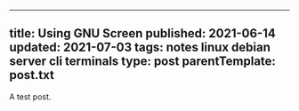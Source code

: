 ----
title: Using GNU Screen
published: 2021-06-14
updated: 2021-07-03
tags: notes linux debian server cli terminals
type: post
parentTemplate: post.txt
----

A test post.